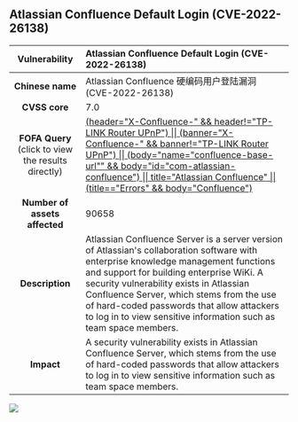## Atlassian Confluence Default Login (CVE-2022-26138)

|   **Vulnerability**  | **Atlassian Confluence Default Login (CVE-2022-26138)**  |
| :----:   | :-----|
|  **Chinese name**  | Atlassian Confluence 硬编码用户登陆漏洞 (CVE-2022-26138) |
| **CVSS core**  | 7.0 |
| **FOFA Query**  (click to view the results directly)| [(header="X-Confluence-" && header!="TP-LINK Router UPnP") \|\| (banner="X-Confluence-" && banner!="TP-LINK Router UPnP") \|\| (body="name=\"confluence-base-url\"" && body="id=\"com-atlassian-confluence") \|\| title="Atlassian Confluence" \|\| (title=="Errors" && body="Confluence")](https://fofa.info/result?qbase64=CihoZWFkZXI9IlgtQ29uZmx1ZW5jZS0iICYmIGhlYWRlciE9IlRQLUxJTksgUm91dGVyIFVQblAiKSB8fCAoYmFubmVyPSJYLUNvbmZsdWVuY2UtIiAmJiBiYW5uZXIhPSJUUC1MSU5LIFJvdXRlciBVUG5QIikgfHwgKGJvZHk9Im5hbWU9XCJjb25mbHVlbmNlLWJhc2UtdXJsXCIiICYmIGJvZHk9ImlkPVwiY29tLWF0bGFzc2lhbi1jb25mbHVlbmNlIikgfHwgdGl0bGU9IkF0bGFzc2lhbiBDb25mbHVlbmNlIiB8fCAodGl0bGU9PSJFcnJvcnMiICYmIGJvZHk9IkNvbmZsdWVuY2UiKQ%3D%3D) |
| **Number of assets affected**  | 90658 |
| **Description**  | Atlassian Confluence Server is a server version of Atlassian's collaboration software with enterprise knowledge management functions and support for building enterprise WiKi. A security vulnerability exists in Atlassian Confluence Server, which stems from the use of hard-coded passwords that allow attackers to log in to view sensitive information such as team space members. |
| **Impact** | A security vulnerability exists in Atlassian Confluence Server, which stems from the use of hard-coded passwords that allow attackers to log in to view sensitive information such as team space members. |

![](https://s3.bmp.ovh/imgs/2023/04/01/67b39bfe7311567f.gif)
